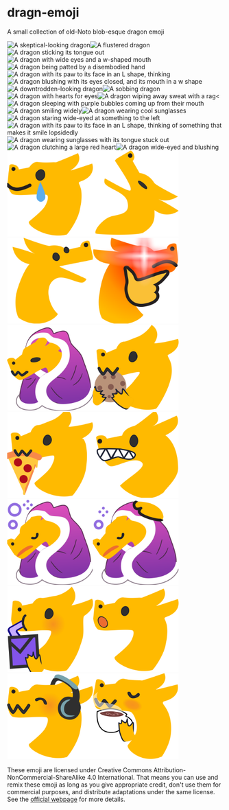 # dragn-emoji
A small collection of old-Noto blob-esque dragon emoji

<img alt="A skeptical-looking dragon" src="dragnconfused.svg" width="200" /><img alt="A flustered dragon" src="dragnmelt.svg" width="200" /><img alt="A dragon sticking its tongue out" src="dragnmlem.svg" width="200" /><img alt="A dragon with wide eyes and a w-shaped mouth" src="dragnowo.svg" width="200" /><img alt="A dragon being patted by a disembodied hand" src="dragnpats.svg" width="200" /><img alt="A dragon with its paw to its face in an L shape, thinking" src="dragnthink.svg" width="200" /><img alt="A dragon blushing with its eyes closed, and its mouth in a w shape" src="dragnuwu.svg" width="200" /><img alt="A downtrodden-looking dragon" src="dragnsad.svg" width="200" /><img alt="A sobbing dragon" src="dragnsob.svg" width="200" /><img alt="A dragon with hearts for eyes" src="dragnhearteyes.svg" width="200" /><img alt="A dragon wiping away sweat with a rag" src="dragnsweats.svg" width="200" /><<img alt="A dragon sleeping with purple bubbles coming up from their mouth" src="dragnsleep.svg" width="200" /><img alt="A dragon smiling widely" src="dragnhappy.svg" width="200" /><img alt="A dragon wearing cool sunglasses" src="dragncool.svg" width="200" /><img alt="A dragon staring wide-eyed at something to the left" src="dragneyes.svg" width="200" /><img alt="A dragon with its paw to its face in an L shape, thinking of something that makes it smile lopsidedly" src="dragnthinkhappy.svg" width="200" /><img alt="A dragon wearing sunglasses with its tongue stuck out" src="dragncoolmlem.svg" width="200" /><img alt="A dragon clutching a large red heart" src="dragnheart.svg" width="200" /><img alt="A dragon wide-eyed and blushing" src="dragnflushed.svg" width="200" /><img alt="A dragon smiling with a tear rolling down its face" src="dragncrysmile.svg" width="200" /><img alt="A dragon looking up at the sky with its mouth wide open" src="dragnyell.svg" width="200" /><img alt="A dragon with its mouth open in a V shape" src="dragnsarc.svg" width="200" /><img alt="A dragon thinking with an oversaturated lens flare on its eye" src="dragnthinkflare.svg" width="200" /><img alt="A dragon wrapped in a purple blanket" src="dragnblanket.svg" width="200" /><img alt="A dragon nomming a cookie" src="dragncookie.svg" width="200" /><img alt="A dragon nomming a slice of pizza" src="dragnpizza.svg" width="200" /><img alt="A dragon grimacing" src="dragngrimace.svg" width="200" /><img alt="A dragon in a blanket dozing off" src="dragnblanketsleep.svg" width="200" /><img alt="A dragon in a blanket dozing off, being patted" src="dragnblanketsleeppats.svg" width="200" /><img alt="A dragon sipping from a juice box" src="dragnsip.svg" width="200" /><img alt="A dragon with a surprised expression, its mouth making an 'o' shape" src="dragno.svg" width="200" /><img alt="A dragon wearing headphones with its mouth in a w shape" src="dragnheadphones.svg" width="200" /><img alt="A dragon sipping a mug of tea" src="dragntea.svg" width="200" />

These emoji are licensed under Creative Commons Attribution-NonCommercial-ShareAlike 4.0 International. That means you can use and remix these emoji as long as you give appropriate credit, don't use them for commercial purposes, and distribute adaptations under the same license. See the [official webpage](https://creativecommons.org/licenses/by-nc-sa/4.0/) for more details.
